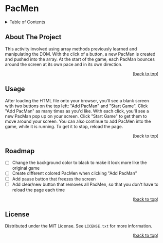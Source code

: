 <h1> PacMen</h1>

<details>
  <summary>Table of Contents</summary>
  <ol>
    <li>
      <a href="#about-the-project">About The Project</a>
    </li>
    <li><a href="#usage">Usage</a></li>
    <li><a href="#roadmap">Roadmap</a></li>
    <li><a href="#license">License</a></li>
  </ol>
</details>


<!-- ABOUT THE PROJECT -->
## About The Project

This activity involved using array methods previously learned and manipulating the DOM. With the click of a button, a new PacMan is created and pushed into the array. At the start of the game, each PacMan bounces around the screen at its own pace and in its own direction. 

<p align="right">(<a href="#top">back to top</a>)</p>



<!-- USAGE EXAMPLES -->
## Usage

After loading the HTML file onto your browser, you'll see a blank screen with two buttons on the top left: "Add PacMan" and "Start Game". Click "Add PacMan" as many times as you'd like. With each click, you'll see a new PacMan pop up on your screen. Click "Start Game" to get them to move around your screen. You can also continue to add PacMen into the game, while it is running. To get it to stop, reload the page. 

<p align="right">(<a href="#top">back to top</a>)</p>



<!-- ROADMAP -->
## Roadmap

- [ ] Change the background color to black to make it look more like the original game
- [ ] Create different colored PacMen when clicking "Add PacMan"
- [ ] Add pause button that freezes the screen
- [ ] Add clear/new button that removes all PacMen, so that you don't have to reload the page each time

<p align="right">(<a href="#top">back to top</a>)</p>



<!-- LICENSE -->
## License

Distributed under the MIT License. See `LICENSE.txt` for more information.

<p align="right">(<a href="#top">back to top</a>)</p>
